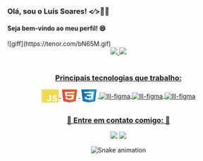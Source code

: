  <h3>Olá, sou o Luís Soares! <⁄>👨‍💻</h3>
 <h4>Seja bem-vindo ao meu perfil! 😄</h4>
 ![giff](https://tenor.com/bN65M.gif)
 
<div align="center">
  <a href="https://github.com/SrLLL10">
  <img height="170em" src="https://github-readme-stats.vercel.app/api?username=SrLLL10&show_icons=true&theme=tokyonight&include_all_commits=true&count_private=true"/>
   <img height="130em" src="https://github-readme-stats.vercel.app/api/top-langs/?username=SrLLL10&layout=compact&langs_count=7&theme=tokyonight"/>
</div>
<div  align="center" style="display: inline_block"><br>
 <h3>Principais tecnologias que trabalho:</h3>
  <img align="center" alt="lll-Js" height="30" width="40" src="https://raw.githubusercontent.com/devicons/devicon/master/icons/javascript/javascript-plain.svg">
  <img align="center" alt="lll-HTML" height="30" width="40" src="https://raw.githubusercontent.com/devicons/devicon/master/icons/html5/html5-original.svg">
  <img align="center" alt="lll-CSS" height="30" width="40" src="https://raw.githubusercontent.com/devicons/devicon/master/icons/css3/css3-original.svg">
  <img align="center" alt="lll-figma" height="30" width="40" src="https://cdn.jsdelivr.net/gh/devicons/devicon/icons/figma/figma-original.svg">
  <img align="center" alt="lll-figma" height="30" width="40" src="https://cdn.jsdelivr.net/gh/devicons/devicon/icons/git/git-original.svg">
  <img align="center" alt="lll-figma" height="30" width="40" src="https://cdn.jsdelivr.net/gh/devicons/devicon/icons/github/github-original.svg">
</div>
  
  ##
 
<div align="center"> 
  <h3>📩 Entre em contato comigo: 📩</h3>
  <a href = "mailto:lll10sssaaa@gmail.com"><img src="https://img.shields.io/badge/Gmail-D14836?style=for-the-badge&logo=gmail&logoColor=white" target="_blank"></a>
  <a href="https://www.linkedin.com" target="_blank"><img src="https://img.shields.io/badge/-LinkedIn-%230077B5?style=for-the-badge&logo=linkedin&logoColor=white" target="_blank"></a> 
 
![Snake animation](https://github.com/SrLLL10/SrLLL10/blob/output/github-contribution-grid-snake.svg)
 
</div>

